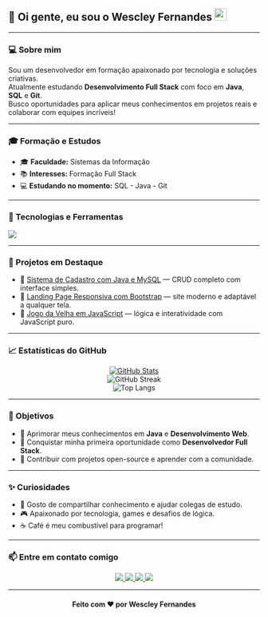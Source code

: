 <h2>👋 Oi gente, eu sou o <strong>Wescley Fernandes</strong> <img src="https://github.com/souvikguria98/souvikguria98/blob/master/Hi.gif" width="25"></h2>

---

<h3>💻 Sobre mim</h3>

Sou um desenvolvedor em formação apaixonado por tecnologia e soluções criativas.  
Atualmente estudando <strong>Desenvolvimento Full Stack</strong> com foco em <strong>Java</strong>, <strong>SQL</strong> e <strong>Git</strong>.  
Busco oportunidades para aplicar meus conhecimentos em projetos reais e colaborar com equipes incríveis!

---

<h3>🎓 Formação e Estudos</h3>

- 🎓 <strong>Faculdade:</strong> Sistemas da Informação  
- :books: <strong>Interesses:</strong> Formação Full Stack  
- 💻 <strong>Estudando no momento:</strong> SQL - Java - Git  

---

<h3>🧠 Tecnologias e Ferramentas</h3>

<p align="left">
  <img src="https://skillicons.dev/icons?i=java,js,html,css,bootstrap,mysql,git,github,vscode,idea" />
</p>

---

<h3>🚀 Projetos em Destaque</h3>

- 🔹 [Sistema de Cadastro com Java e MySQL](https://github.com/WescleyFernandes/sistema-cadastro) — CRUD completo com interface simples.  
- 🔹 [Landing Page Responsiva com Bootstrap](https://github.com/WescleyFernandes/landing-page-bootstrap) — site moderno e adaptável a qualquer tela.  
- 🔹 [Jogo da Velha em JavaScript](https://github.com/WescleyFernandes/jogo-da-velha-js) — lógica e interatividade com JavaScript puro.

---

<h3>📈 Estatísticas do GitHub</h3>

<div align="center">
  <a href="https://github-readme-stats.anuraghazra1.vercel.app/api?username=WescleyFernandes">
    <img src="https://github-readme-stats.anuraghazra1.vercel.app/api?username=WescleyFernandes&show_icons=true&include_all_commits=true&theme=radical" alt="GitHub Stats"/>
  </a>
</div>

<div align="center">
  <img src="https://github-readme-streak-stats.herokuapp.com/?user=WescleyFernandes&theme=radical" alt="GitHub Streak"/>
</div>

<div align="center">
  <img src="https://github-readme-stats.vercel.app/api/top-langs/?username=WescleyFernandes&layout=compact&theme=radical" alt="Top Langs"/>
</div>

---

<h3>🎯 Objetivos</h3>

- 🌱 Aprimorar meus conhecimentos em <strong>Java</strong> e <strong>Desenvolvimento Web</strong>.  
- 💼 Conquistar minha primeira oportunidade como <strong>Desenvolvedor Full Stack</strong>.  
- 🤝 Contribuir com projetos open-source e aprender com a comunidade.

---

<h3>✨ Curiosidades</h3>

- 💬 Gosto de compartilhar conhecimento e ajudar colegas de estudo.  
- 🎮 Apaixonado por tecnologia, games e desafios de lógica.  
- ☕ Café é meu combustível para programar!

---

<h3>📫 Entre em contato comigo</h3>

<p align="center">
  <a href="mailto:wescleyp.fernandes@gmail.com" target="_blank" alt="Gmail">
    <img src="https://img.shields.io/badge/-Gmail-FF0000?style=flat-square&labelColor=FF0000&logo=gmail&logoColor=white" />
  </a>
  <a href="https://www.linkedin.com/in/wescley-fernandes-a59498aa" target="_blank" alt="LinkedIn">
    <img src="https://img.shields.io/badge/-Linkedin-0e76a8?style=flat-square&logo=Linkedin&logoColor=white" />
  </a>
  <a href="https://wa.me/5581998901536?text=Olá!%20Vim%20do%20seu%20GitHub%20e%20quero%20saber%20mais." target="_blank" alt="WhatsApp">
    <img src="https://img.shields.io/badge/-WhatsApp-25d366?style=flat-square&labelColor=25d366&logo=whatsapp&logoColor=white" />
  </a>
  <a href="https://www.instagram.com/wescleyp_fernandes" target="_blank" alt="Instagram">
    <img src="https://img.shields.io/badge/-Instagram-DF0174?style=flat-square&labelColor=DF0174&logo=instagram&logoColor=white" />
  </a>
</p>

---

<div align="center">
  <h4>Feito com ❤️ por <strong>Wescley Fernandes</strong></h4>
</div>
